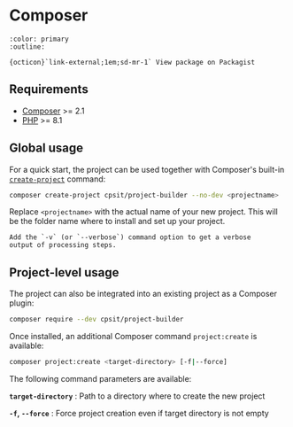 # Composer

```{button-link} https://packagist.org/packages/cpsit/project-builder
:color: primary
:outline:

{octicon}`link-external;1em;sd-mr-1` View package on Packagist
```

## Requirements

* [Composer][1] >= 2.1
* [PHP][2] >= 8.1

## Global usage

For a quick start, the project can be used together with Composer's
built-in [`create-project`][3] command:

```bash
composer create-project cpsit/project-builder --no-dev <projectname>
```

Replace `<projectname>` with the actual name of your new project. This will
be the folder name where to install and set up your project.

```{tip}
Add the `-v` (or `--verbose`) command option to get a verbose
output of processing steps.
```

## Project-level usage

The project can also be integrated into an existing project as a Composer
plugin:

```bash
composer require --dev cpsit/project-builder
```

Once installed, an additional Composer command `project:create` is available:

```bash
composer project:create <target-directory> [-f|--force]
```

The following command parameters are available:

**`target-directory`**
: Path to a directory where to create the new project

**`-f`, `--force`**
: Force project creation even if target directory is not empty

[1]: https://getcomposer.org/
[2]: https://www.php.net/
[3]: https://getcomposer.org/doc/03-cli.md#create-project
